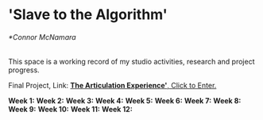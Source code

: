 # 'Slave to the Algorithm'
###### *Connor McNamara

This space is a working record of my studio activities, research and project progress.

Final Project, Link: [**The Articulation Experience'**, Click to Enter.](https://connor-mcnamara.github.io/Slave-to-the-algorithm/Articulation_/ "**The Articulation Experience'**, Click to Enter.")

**Week 1:**
**Week 2:**
**Week 3:**
**Week 4:**
**Week 5:**
**Week 6:**
**Week 7:**
**Week 8:**
**Week 9:**
**Week 10:**
**Week 11:**
**Week 12:**
